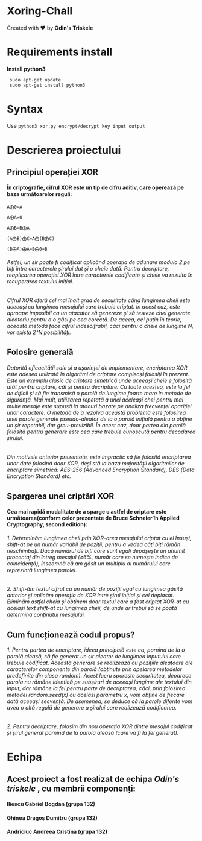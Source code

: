 # Xoring-Chall

Created with ❤️ by **Odin's Triskele**

# Requirements install 

**Install python3**
```
 sudo apt-get update
 sudo apt-get install python3
```
# Syntax


Use `python3 xor.py encrypt/decrypt key input output`



# Descrierea proiectului



## Principiul operației XOR
#### În criptografie, cifrul XOR este un tip de cifru aditiv, care operează pe baza următoarelor reguli: 

```
A⨁0=A				

A⨁A=0				

A⨁B=B⨁A

(A⨁B)⨁C=A⨁(B⨁C)

(B⨁A)⨁A=B⨁0=B
```
 
######   Astfel, un șir poate fi codificat aplicând operația de adunare modulo 2 pe biți între caracterele șirului dat și o cheie dată. Pentru decriptare, reaplicarea operației XOR între caracterele codificate și cheie va rezulta în recuperarea textului inițial.  
######   Cifrul XOR oferă cel mai înalt grad de securitate când lungimea cheii este aceeași cu lungimea mesajului care trebuie criptat. În acest caz, este aproape imposibil ca un atacator să genereze și să testeze chei generate aleatoriu pentru a o găsi pe cea corectă. De aceea, cel puțin în teorie, această metodă face cifrul indescifrabil, căci pentru o cheie de lungime N, vor exista 2^N posibilități.


## Folosire generală

######   Datorită eficacității sale și a ușurinței de implementare, encriptarea XOR este adesea utilizată în algoritmi de criptare complecși folosiți în prezent. Este un exemplu clasic de criptare simetrică unde aceeași cheie e folosită atât pentru criptare, cât și pentru decriptare. Cu toate acestea, este la fel de dificil și să fie transmisă o parolă de lungime foarte mare în metode de siguranță. Mai mult, utilizarea repetată a unei aceleași chei pentru mai multe mesaje este supusă la atacuri bazate pe analiza frecvenței apariției unor caractere. O metodă de a rezolva această problemă este folosirea unei parole generate pseudo-aleator de la o parolă inițială pentru a obține un șir repetabil, dar greu-previzibil. În acest caz, doar partea din parolă folosită pentru generare este cea care trebuie cunoscută pentru decodarea șirului.
######    Din motivele anterior prezentate, este impractic să fie folosită encriptarea unor date folosind doar XOR, deși stă la baza majorității algoritmilor de encriptare simetrică: AES-256 (Advanced Encryption Standard), DES (Data Encryption Standard) etc.


## Spargerea unei criptări XOR

####  Cea mai rapidă modalitate de a sparge o astfel de criptare este următoarea(conform celor prezentate de Bruce Schneier în Applied Cryptography, second edition): 

###### 1. Determinăm lungimea cheii prin XOR-area mesajului criptat cu el însuși, shift-at pe un număr variabil de poziții, pentru a vedea câți biți rămân neschimbați. Dacă numărul de biți care sunt egali depășește un anumit procentaj din întreg mesajul (≥6%, număr care se numește indice de coincidență), înseamnă că am găsit un multiplu al numărului care reprezintă lungimea parolei.
###### 2. Shift-ăm textul cifrat cu un număr de poziții egal cu lungimea găsită anterior și aplicăm operația de XOR între șirul inițial și cel deplasat. Eliminăm astfel cheia și obținem doar textul care a fost criptat XOR-at cu același text shift-at cu lungimea cheii, de unde ar trebui să se poată determina conținutul mesajului.


## Cum funcționează codul propus?

###### 1. Pentru partea de encriptare, ideea principală este ca, pornind de la o parolă aleasă, să fie generat un șir aleator de lungimea inputului care trebuie codificat. Această generare se realizează cu pozițiile aleatoare ale caracterelor componente din parolă (obținute prin apelarea metodelor predefinite din clasa random). Acest lucru sporește securitatea, deoarece parola nu rămâne identică pe subșiruri de aceeași lungime ale textului din input, dar rămâne la fel pentru parte de decriptarea, căci, prin folosirea metodei random.seed(x) cu același parametru x, vom obține de fiecare dată aceeași secvență. De asemenea, se deduce că la parole diferite vom avea o altă regulă de generare a șirului care realizează codificarea. 

###### 2. Pentru decriptare, folosim din nou operația XOR dintre mesajul codificat și șirul generat pornind de la parola aleasă (care va fi la fel generat). 


# Echipa

## Acest proiect a fost realizat de echipa ***Odin's triskele*** , cu membrii componenți: 

#### Iliescu Gabriel Bogdan (grupa 132)                                         
#### Ghinea Dragoș Dumitru (grupa 132)
#### Andriciuc Andreea Cristina (grupa 132)



